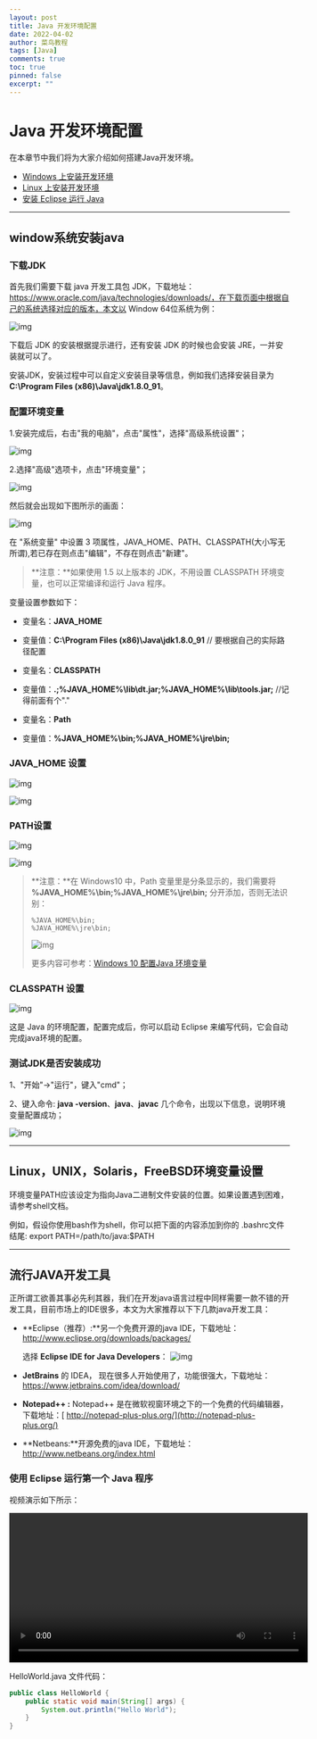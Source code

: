 ```yaml
---
layout: post
title: Java 开发环境配置
date: 2022-04-02
author: 菜鸟教程
tags: [Java]
comments: true
toc: true
pinned: false
excerpt: ""
---
```


# Java 开发环境配置

在本章节中我们将为大家介绍如何搭建Java开发环境。

- [Windows 上安装开发环境](https://www.runoob.com/java/java-environment-setup.html#win-install)
- [Linux 上安装开发环境](https://www.runoob.com/java/java-environment-setup.html#linux-install)
- [安装 Eclipse 运行 Java](https://www.runoob.com/java/java-environment-setup.html#eclipse-install)

------

## window系统安装java

### 下载JDK

首先我们需要下载 java 开发工具包 JDK，下载地址：https://www.oracle.com/java/technologies/downloads/，在下载页面中根据自己的系统选择对应的版本，本文以 Window 64位系统为例：

![img](https://www.runoob.com/wp-content/uploads/2013/12/jdk-download.png)

下载后 JDK 的安装根据提示进行，还有安装 JDK 的时候也会安装 JRE，一并安装就可以了。

安装JDK，安装过程中可以自定义安装目录等信息，例如我们选择安装目录为 **C:\Program Files (x86)\Java\jdk1.8.0_91**。

### 配置环境变量

1.安装完成后，右击"我的电脑"，点击"属性"，选择"高级系统设置"；

![img](https://www.runoob.com/wp-content/uploads/2013/12/win-java1.png)

2.选择"高级"选项卡，点击"环境变量"；

![img](https://www.runoob.com/wp-content/uploads/2013/12/java-win2.png)

然后就会出现如下图所示的画面：

![img](https://www.runoob.com/wp-content/uploads/2013/12/java-win3.png)

在 "系统变量" 中设置 3 项属性，JAVA_HOME、PATH、CLASSPATH(大小写无所谓),若已存在则点击"编辑"，不存在则点击"新建"。

> **注意：**如果使用 1.5 以上版本的 JDK，不用设置 CLASSPATH 环境变量，也可以正常编译和运行 Java 程序。

变量设置参数如下：

- 变量名：**JAVA_HOME**
- 变量值：**C:\Program Files (x86)\Java\jdk1.8.0_91**     // 要根据自己的实际路径配置

- 变量名：**CLASSPATH**
- 变量值：**.;%JAVA_HOME%\lib\dt.jar;%JAVA_HOME%\lib\tools.jar;**     //记得前面有个"."

- 变量名：**Path**
- 变量值：**%JAVA_HOME%\bin;%JAVA_HOME%\jre\bin;**

### JAVA_HOME 设置

![img](https://www.runoob.com/wp-content/uploads/2013/12/java-win4.png)

![img](https://www.runoob.com/wp-content/uploads/2013/12/java-win5.png)

### PATH设置

![img](https://www.runoob.com/wp-content/uploads/2013/12/java-win6.png)

![img](https://www.runoob.com/wp-content/uploads/2013/12/java-win7.png)

> **注意：**在 Windows10 中，Path 变量里是分条显示的，我们需要将 **%JAVA_HOME%\bin;%JAVA_HOME%\jre\bin;** 分开添加，否则无法识别：
>
> ```
> %JAVA_HOME%\bin;
> %JAVA_HOME%\jre\bin;
> ```
>
> ![img](https://www.runoob.com/wp-content/uploads/2013/12/44A70696-B2E6-4055-B88F-7FC0222DCCA4.png)
>
> 更多内容可参考：[Windows 10 配置Java 环境变量](https://www.runoob.com/w3cnote/windows10-java-setup.html)

### CLASSPATH 设置

![img](https://www.runoob.com/wp-content/uploads/2013/12/java-win8.png)

这是 Java 的环境配置，配置完成后，你可以启动 Eclipse 来编写代码，它会自动完成java环境的配置。

### 测试JDK是否安装成功

1、"开始"->"运行"，键入"cmd"；

2、键入命令: **java -version**、**java**、**javac** 几个命令，出现以下信息，说明环境变量配置成功；

![img](https://www.runoob.com/wp-content/uploads/2013/12/java-win9.png)

------

## Linux，UNIX，Solaris，FreeBSD环境变量设置

环境变量PATH应该设定为指向Java二进制文件安装的位置。如果设置遇到困难，请参考shell文档。

例如，假设你使用bash作为shell，你可以把下面的内容添加到你的 .bashrc文件结尾: export PATH=/path/to/java:$PATH

------

## 流行JAVA开发工具

正所谓工欲善其事必先利其器，我们在开发java语言过程中同样需要一款不错的开发工具，目前市场上的IDE很多，本文为大家推荐以下下几款java开发工具：

- **Eclipse（推荐）:**另一个免费开源的java IDE，下载地址： http://www.eclipse.org/downloads/packages/

  选择 **Eclipse IDE for Java Developers**：
  ![img](https://www.runoob.com/wp-content/uploads/2013/12/5A92DEAE-EFB9-493D-AC4D-808E529B533C.jpg)

- **JetBrains** 的 IDEA， 现在很多人开始使用了，功能很强大，下载地址：https://www.jetbrains.com/idea/download/

- **Notepad++ :** Notepad++ 是在微软视窗环境之下的一个免费的代码编辑器，下载地址：[ http://notepad-plus-plus.org/](http://notepad-plus-plus.org/)

- **Netbeans:**开源免费的java IDE，下载地址： http://www.netbeans.org/index.html

### 使用 Eclipse 运行第一个 Java 程序

视频演示如下所示：

<video controls="" __idm_id__="1482753" style="display: block; color: rgb(51, 51, 51); font-family: &quot;Helvetica Neue&quot;, Helvetica, &quot;PingFang SC&quot;, &quot;Hiragino Sans GB&quot;, &quot;Microsoft YaHei&quot;, &quot;Noto Sans CJK SC&quot;, &quot;WenQuanYi Micro Hei&quot;, Arial, sans-serif; font-size: 12px; font-style: normal; font-variant-ligatures: normal; font-variant-caps: normal; font-weight: 400; letter-spacing: normal; orphans: 2; text-align: start; text-indent: 0px; text-transform: none; white-space: normal; widows: 2; word-spacing: 0px; -webkit-text-stroke-width: 0px; background-color: rgb(255, 255, 255); text-decoration-thickness: initial; text-decoration-style: initial; text-decoration-color: initial; width: 536.23px;"></video>

HelloWorld.java 文件代码：

```java
public class HelloWorld {
    public static void main(String[] args) {
        System.out.println("Hello World");
    }
}
```

